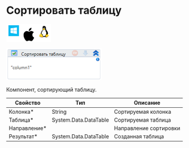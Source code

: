 # Сортировать таблицу

![](<../../../../.gitbook/assets/image (100) (1) (1) (1) (1) (1) (21).png>)

![](<../../../../.gitbook/assets/image (422).png>)

Компонент, сортирующий таблицу.

| Свойство      | Тип                   | Описание               |
| ------------- | --------------------- | ---------------------- |
| Колонка\*     | String                | Сортируемая колонка    |
| Таблица\*     | System.Data.DataTable | Сортируемая таблица    |
| Направление\* |                       | Направление сортировки |
| Результат\*   | System.Data.DataTable | Созданная таблица      |
